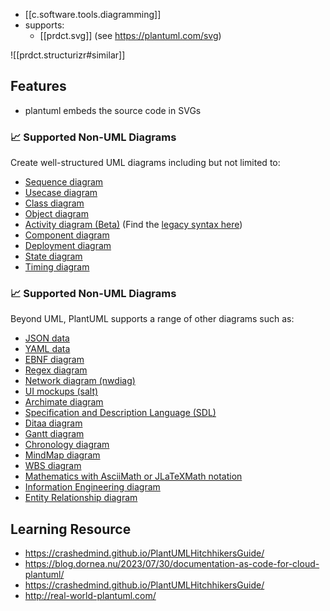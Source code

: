 
- [[c.software.tools.diagramming]]
- supports: 
  - [[prdct.svg]] (see https://plantuml.com/svg)

![[prdct.structurizr#similar]]

## Features

- plantuml embeds the source code in SVGs

### 📈 Supported Non-UML Diagrams

Create well-structured UML diagrams including but not limited to:

-   [Sequence diagram](https://plantuml.com//sequence-diagram)
-   [Usecase diagram](https://plantuml.com//use-case-diagram)
-   [Class diagram](https://plantuml.com//class-diagram)
-   [Object diagram](https://plantuml.com//object-diagram)
-   [Activity diagram (Beta)](https://plantuml.com//activity-diagram-beta) (Find the [legacy syntax here](https://plantuml.com//activity-diagram-legacy))
-   [Component diagram](https://plantuml.com//component-diagram)
-   [Deployment diagram](https://plantuml.com//deployment-diagram)
-   [State diagram](https://plantuml.com//state-diagram)
-   [Timing diagram](https://plantuml.com//timing-diagram)

### 📈 Supported Non-UML Diagrams

Beyond UML, PlantUML supports a range of other diagrams such as:

-   [JSON data](https://plantuml.com//json)
-   [YAML data](https://plantuml.com//yaml)
-   [EBNF diagram](https://plantuml.com//ebnf)
-   [Regex diagram](https://plantuml.com//regex)
-   [Network diagram (nwdiag)](https://plantuml.com//nwdiag)
-   [UI mockups (salt)](https://plantuml.com//salt)
-   [Archimate diagram](https://plantuml.com//archimate-diagram)
-   [Specification and Description Language (SDL)](https://plantuml.com//activity-diagram-beta#sdl)
-   [Ditaa diagram](https://plantuml.com//ditaa)
-   [Gantt diagram](https://plantuml.com//gantt-diagram)
-   [Chronology diagram](https://plantuml.com//chronology-diagram)
-   [MindMap diagram](https://plantuml.com//mindmap-diagram)
-   [WBS diagram](https://plantuml.com//wbs-diagram)
-   [Mathematics with AsciiMath or JLaTeXMath notation](https://plantuml.com//ascii-math)
-   [Information Engineering diagram](https://plantuml.com//ie-diagram)
-   [Entity Relationship diagram](https://plantuml.com//er-diagram)

## Learning Resource

- https://crashedmind.github.io/PlantUMLHitchhikersGuide/
- https://blog.dornea.nu/2023/07/30/documentation-as-code-for-cloud-plantuml/
- https://crashedmind.github.io/PlantUMLHitchhikersGuide/
- http://real-world-plantuml.com/